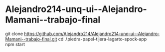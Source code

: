 # Alejandro214-unq-ui--Alejandro-Mamani--trabajo-final
git clone https://github.com/Alejandro214/Alejandro214-unq-ui--Alejandro-Mamani--trabajo-final.git
cd .\piedra-papel-tijera-lagarto-spock-app\
npm start
